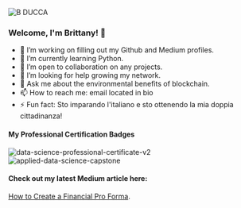 ![B DUCCA](https://user-images.githubusercontent.com/88746362/167271417-69d6bb2c-459e-4d5a-880c-0c76fa5f1577.gif)

### Welcome, I'm Brittany! 👋

- 🔭 I’m working on filling out my Github and Medium profiles.
- 🌱 I’m currently learning Python.
- 👯 I’m open to collaboration on any projects.
- 🤔 I’m looking for help growing my network.
- 💬 Ask me about the environmental benefits of blockchain.
- 📫 How to reach me: email located in bio
- ⚡ Fun fact: Sto imparando l'italiano e sto ottenendo la mia doppia cittadinanza!

#### My Professional Certification Badges
<!--START_SECTION:badges-->
![data-science-professional-certificate-v2](https://user-images.githubusercontent.com/88746362/167914862-b05d7e2c-3668-49f4-a692-6fa3bf94e4bd.png)
![applied-data-science-capstone](https://user-images.githubusercontent.com/88746362/167915036-f4c633df-ad3f-4926-8989-f933ca6c9d4a.png)
<!--END_SECTION:badges-->

#### Check out my latest Medium article here:
<p> 
<a href="https://medium.com/@bducca/how-to-create-a-financial-pro-forma-33a58304b535"
   title=>How to Create a Financial Pro Forma</a>.
</p>
